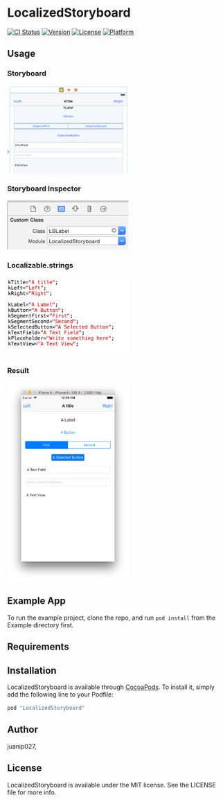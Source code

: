 # LocalizedStoryboard

[![CI Status](http://img.shields.io/travis/juanip027/LocalizedStoryboard.svg?style=flat)](https://travis-ci.org/juanip027/LocalizedStoryboard)
[![Version](https://img.shields.io/cocoapods/v/LocalizedStoryboard.svg?style=flat)](http://cocoapods.org/pods/LocalizedStoryboard)
[![License](https://img.shields.io/cocoapods/l/LocalizedStoryboard.svg?style=flat)](http://cocoapods.org/pods/LocalizedStoryboard)
[![Platform](https://img.shields.io/cocoapods/p/LocalizedStoryboard.svg?style=flat)](http://cocoapods.org/pods/LocalizedStoryboard)

## Usage

### Storyboard
<p>
<img src="https://raw.githubusercontent.com/juanip027/LocalizedStoryboard/master/img/storyboard.png" alt="lighten and darken color" width="280"/>
</p>

### Storyboard Inspector
<p>
<img src="https://raw.githubusercontent.com/juanip027/LocalizedStoryboard/master/img/inspector.png" alt="lighten and darken color" width="280"/>
</p>

### Localizable.strings
<p>
<img src="https://raw.githubusercontent.com/juanip027/LocalizedStoryboard/master/img/localized.png" alt="lighten and darken color" width="280"/>
</p>

### Result
<p> 
<img src="https://raw.githubusercontent.com/juanip027/LocalizedStoryboard/master/img/simulator.png" alt="lighten and darken color" width="280"/>
</p>


## Example App

To run the example project, clone the repo, and run `pod install` from the Example directory first.

## Requirements

## Installation

LocalizedStoryboard is available through [CocoaPods](http://cocoapods.org). To install
it, simply add the following line to your Podfile:

```ruby
pod "LocalizedStoryboard"
```

## Author

juanip027, 

## License

LocalizedStoryboard is available under the MIT license. See the LICENSE file for more info.
